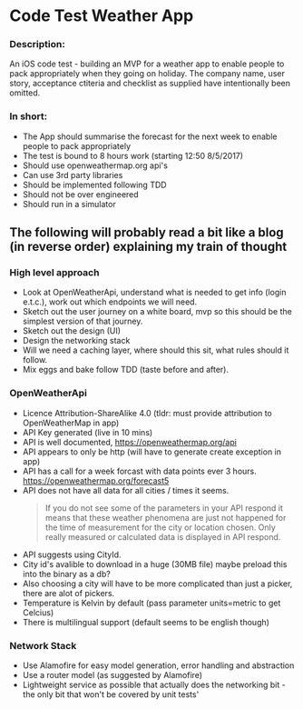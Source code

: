 
# Code Test Weather App
### Description:  
An iOS code test - building an MVP for a weather app to enable people to pack appropriately when they going on holiday.  The company name, user story, acceptance ctiteria and checklist as supplied have intentionally been omitted.

### In short: 

* The App should summarise the forecast for the next week to enable people to pack appropriately
* The test is bound to 8 hours work (starting 12:50 8/5/2017)
* Should use openweathermap.org api's
* Can use 3rd party libraries
* Should be implemented following TDD
* Should not be over engineered
* Should run in a simulator


## The following will probably read a bit like a blog (in reverse order) explaining my train of thought

### High level approach

* Look at OpenWeatherApi, understand what is needed to get info (login e.t.c.), work out which endpoints we will need.
* Sketch out the user journey on a white board, mvp so this should be the simplest version of that journey.
* Sketch out the design (UI) 
* Design the networking stack
* Will we need a caching layer, where should this sit, what rules should it follow.
* Mix eggs and bake follow TDD (taste before and after).

### OpenWeatherApi

* Licence Attribution-ShareAlike 4.0 (tldr: must provide attribution to OpenWeatherMap in app)
* API Key generated (live in 10 mins)
* API is well documented, https://openweathermap.org/api
* API appears to only be http (will have to generate create exception in app)
* API has a call for a week forcast with data points ever 3 hours. https://openweathermap.org/forecast5
* API does not have all data for all cities / times it seems.
    > If you do not see some of the parameters in your API respond it means that these weather phenomena are just not happened for the time of measurement for the city or location chosen. Only really measured or calculated data is displayed in API respond.
* API suggests using CityId.
* City id's avalible to download in a huge (30MB file) maybe preload this into the binary as a db?
* Also choosing a city will have to be more complicated than just a picker, there are alot of pickers.
* Temperature is Kelvin by default (pass parameter units=metric to get Celcius)
* There is multilingual support (default seems to be english though)

### Network Stack

* Use Alamofire for easy model generation, error handling and abstraction
* Use a router model (as suggested by Alamofire)
* Lightweight service as possible that actually does the networking bit - the only bit that won't be covered by unit tests'
